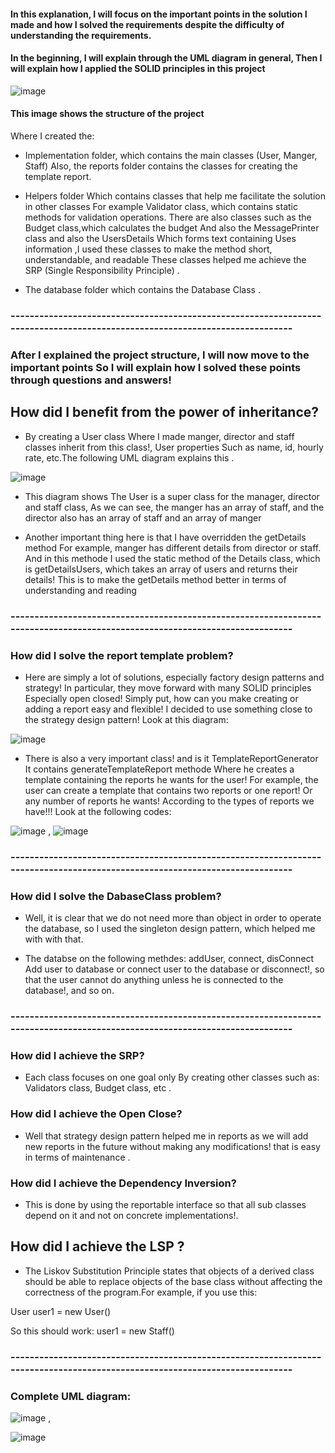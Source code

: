 #### In this explanation, I will focus on the important points in the solution I made and how I solved the requirements despite the difficulty of understanding the requirements.

#### In the beginning, I will explain through the UML diagram in general, Then I will explain how I applied the SOLID principles in this project

 ![image](https://github.com/Muhammad-Qzih/Advance-Software-Assaignmets/assets/116916960/e8a5f97f-2259-464f-a91f-5a33282482f2)

####  This image shows the structure of the project
Where I created the:
- Implementation folder, which contains the main classes (User, Manger, Staff) Also, the reports folder contains the classes for creating the template report.

- Helpers folder Which contains classes that help me facilitate the solution in other classes For example Validator class, which contains static methods for validation operations. There are also classes such as the Budget class,which calculates the budget And also the MessagePrinter class and also the UsersDetails Which forms text containing Uses information ,I used these classes to make the method short, understandable, and readable
These classes helped me achieve the SRP (Single Responsibility Principle)  .

- The database folder which contains the Database Class .
### ----------------------------------------------------------------------------------------------------------------------------
  

### After I explained the project structure, I will now move to the important points So I will explain how I solved these points through questions and answers!

## How did I benefit from the power of inheritance?
  - By creating a User class Where I made manger, director and staff classes inherit from this class!, User properties Such as name, id, hourly rate, etc.The following UML diagram explains this .

   ![image](https://github.com/Muhammad-Qzih/Advance-Software-Assaignmets/assets/116916960/67e60c67-8477-4aa2-8831-809143acab57)

  
  - This diagram shows The User is a  super class for the manager, director and staff class, As we can see, the manger has an array of staff, and the director also has an array of staff and an array of manger 
  
  - Another important thing here is that I have overridden the getDetails method For example, manger has different details from director or staff. And in this methode I used the static method of the Details class, which is getDetailsUsers, which takes an array of users and returns their details! This is to make the getDetails method better in terms of understanding and reading 
### ----------------------------------------------------------------------------------------------------------------------------

### How did I solve the report template problem?
- Here are simply a lot of solutions, especially factory design patterns and strategy! In particular, they move forward with many SOLID principles Especially open closed! Simply put, how can you make creating or adding a report easy and flexible! I decided to use something close to the strategy design pattern! Look at this diagram:


![image](https://github.com/Muhammad-Qzih/Advance-Software-Assaignmets/assets/116916960/e4e75b45-9fd4-40ea-9d02-4cb61f6bd0e9)

-  There is also a very important class! and is it TemplateReportGenerator It contains generateTemplateReport methode Where he creates a template containing the reports he wants for the user! For example, the user can create a template that contains two reports or one report! Or any number of reports he wants! According to the types of reports we have!!! Look at the following codes:


![image](https://github.com/Muhammad-Qzih/Advance-Software-Assaignmets/assets/116916960/ceab59cb-a6ea-4c2e-997b-014f4928dd08) , ![image](https://github.com/Muhammad-Qzih/Advance-Software-Assaignmets/assets/116916960/f6ac30e0-b7d3-47c0-9fa9-01a1f67f11f2)

### ----------------------------------------------------------------------------------------------------------------------------

### How did I solve the DabaseClass problem?

- Well, it is clear that we do not need more than object in order to operate the database, so I used the singleton design pattern, which helped me with with that.

- The databse on the following methdes: addUser, connect, disConnect Add user to database or connect user to the database or disconnect!, so that the user cannot do anything unless he is connected to the database!, and so on.

### ----------------------------------------------------------------------------------------------------------------------------
### How did I achieve the SRP?
- Each class focuses on one goal only By creating other classes such as: Validators class, Budget class, etc .
  

### How did I  achieve the Open Close?
- Well that strategy design pattern helped me in reports as we will add new reports in the future without making any modifications! that is easy in terms of maintenance .


### How did I achieve the Dependency Inversion? 
- This is done by using the reportable interface so that all sub classes depend on it and not on concrete implementations!.

## How did I achieve  the LSP ? 
- The Liskov Substitution Principle states that objects of a derived class should be able to replace objects of the base class without affecting the correctness of the program.For example, if you use this:

User user1 = new User()

So this should work:
user1 = new Staff()

### ----------------------------------------------------------------------------------------------------------------------------

### Complete UML diagram:
![image](https://github.com/Muhammad-Qzih/Advance-Software-Assaignmets/assets/116916960/d87082dc-5fe2-4618-838a-ceca3f87a499) ,

![image](https://github.com/Muhammad-Qzih/Advance-Software-Assaignmets/assets/116916960/dc6c94d1-b188-4fd9-a9a9-65ae85248b2b)



